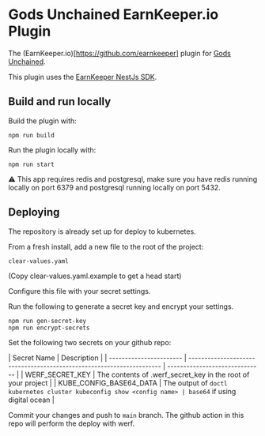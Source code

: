 # Gods Unchained EarnKeeper.io Plugin

The (EarnKeeper.io)[https://github.com/earnkeeper] plugin for [Gods Unchained](https://godsunchained.com).

This plugin uses the [EarnKeeper NestJs SDK](https://github.com/earnkeeper/ekp-sdk-nestjs).

## Build and run locally

Build the plugin with:

```
npm run build
```

Run the plugin locally with:

```
npm run start
```

⚠️ This app requires redis and postgresql, make sure you have redis running locally on port 6379 and postgresql running locally on port 5432.

## Deploying

The repository is already set up for deploy to kubernetes.

From a fresh install, add a new file to the root of the project:

```
clear-values.yaml
```

(Copy clear-values.yaml.example to get a head start)

Configure this file with your secret settings.

Run the following to generate a secret key and encrypt your settings.

```
npm run gen-secret-key
npm run encrypt-secrets
```

Set the following two secrets on your github repo:

| Secret Name             | Description                                                           |
| ----------------------- | --------------------------------------------------------------------- | ------------------------------ |
| WERF_SECRET_KEY         | The contents of .werf_secret_key in the root of your project          |
| KUBE_CONFIG_BASE64_DATA | The output of `doctl kubernetes cluster kubeconfig show <config name> | base64` if using digital ocean |

Commit your changes and push to `main` branch. The github action in this repo will perform the deploy with werf.
